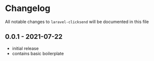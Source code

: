 # Changelog

All notable changes to `laravel-clicksend` will be documented in this file

## 0.0.1 - 2021-07-22

- initial release
- contains basic boilerplate
